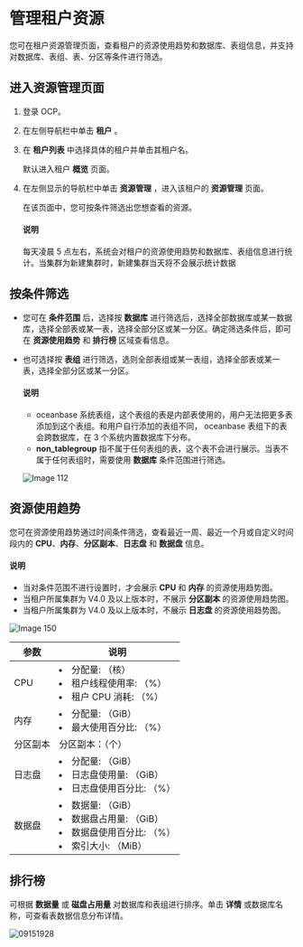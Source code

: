 # 管理租户资源

您可在租户资源管理页面，查看租户的资源使用趋势和数据库、表组信息，并支持对数据库、表组、表、分区等条件进行筛选。

## 进入资源管理页面

1. 登录 OCP。

2. 在左侧导航栏中单击 **租户** 。

3. 在 **租户列表** 中选择具体的租户并单击其租户名。

   默认进入租户 **概览** 页面。

4. 在左侧显示的导航栏中单击 **资源管理** ，进入该租户的 **资源管理** 页面。

   在该页面中，您可按条件筛选出您想查看的资源。

   <main id="notice" type='explain'>
   <h4>说明</h4>
   <p>每天凌晨 5 点左右，系统会对租户的资源使用趋势和数据库、表组信息进行统计。当集群为新建集群时，新建集群当天将不会展示统计数据</p>
   </main>

## 按条件筛选

* 您可在 **条件范围** 后，选择按 **数据库** 进行筛选后，选择全部数据库或某一数据库，选择全部表或某一表，选择全部分区或某一分区。确定筛选条件后，即可在 **资源使用趋势** 和 **排行榜** 区域查看信息。

* 也可选择按 **表组** 进行筛选，选则全部表组或某一表组，选择全部表或某一表，选择全部分区或某一分区。

    <main id="notice" type='explain'>
    <h4>说明</h4>
    <ul>
    <li>oceanbase 系统表组，这个表组的表是内部表使用的，用户无法把更多表添加到这个表组。和用户自行添加的表组不同， oceanbase 表组下的表会跨数据库，在 3 个系统内置数据库下分布。</li>
    <li><strong>non_tablegroup</strong> 指不属于任何表组的表，这个表不会进行展示。当表不属于任何表组时，需要使用 <strong>数据库</strong> 条件范围进行筛选。</li>
    </ul>
    </main>

  ![Image 112](https://help-static-aliyun-doc.aliyuncs.com/assets/img/zh-CN/4772579461/p429187.png)
  
## 资源使用趋势

您可在资源使用趋势通过时间条件筛选，查看最近一周、最近一个月或自定义时间段内的 **CPU**、**内存**、**分区副本**、**日志盘** 和 **数据盘** 信息。

   <main id="notice" type='explain'>
    <h4>说明</h4>
    <ul>
    <li>当对条件范围不进行设置时，才会展示 <strong>CPU</strong> 和 <strong>内存</strong> 的资源使用趋势图。</li>
    <li>当租户所属集群为 V4.0 及以上版本时，不展示 <strong>分区副本</strong> 的资源使用趋势图。</li>
    <li>当租户所属集群为 V4.0 及以上版本时，不展示 <strong>日志盘</strong> 的资源使用趋势图。</li>
    </ul>
   </main>

![Image 150](https://obbusiness-private.oss-cn-shanghai.aliyuncs.com/doc/img/ocp/430/%E8%B5%84%E6%BA%90%E4%BD%BF%E7%94%A8%E8%B6%8B%E5%8A%BF.png)

| **参数** |                               **说明**                               |
|--------|--------------------------------------------------------------------|
| CPU    | <li>分配量: （核） </li><li>租户线程使用率: （%）</li> <li>租户 CPU 消耗: （%）</li>          |
| 内存     | <li>分配量: （GiB） </li><li>最大使用百分比: （%） </li>                             |
| 分区副本  | 分区副本：（个）  |
| 日志盘     | <li>分配量: （GiB） </li><li>日志盘使用量: （GiB） </li><li>日志盘使用百分比: （%）</li> |
| 数据盘     | <li>数据量: （GiB） </li><li>数据盘占用量: （GiB） </li><li>数据盘使用百分比: （%）</li><li>索引大小: （MiB） </li> |

## 排行榜

可根据 **数据量** 或 **磁盘占用量** 对数据库和表组进行排序。单击 **详情** 或数据库名称，可查看表数据信息分布详情。

![09151928](https://obbusiness-private.oss-cn-shanghai.aliyuncs.com/doc/img/ocp/430/%E6%95%B0%E6%8D%AE%E5%BA%93.png)
